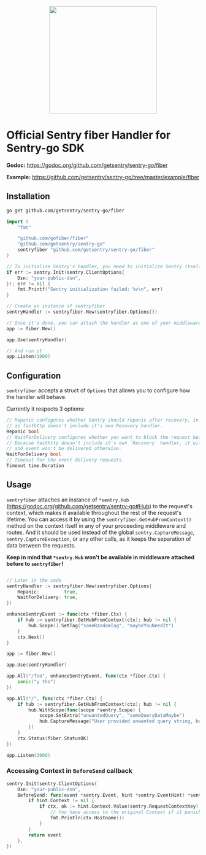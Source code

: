 <p align="center">
  <a href="https://sentry.io" target="_blank" align="center">
    <img src="https://sentry-brand.storage.googleapis.com/sentry-logo-black.png" width="280">
  </a>
  <br />
</p>

# Official Sentry fiber Handler for Sentry-go SDK

**Godoc:** https://godoc.org/github.com/getsentry/sentry-go/fiber

**Example:** https://github.com/getsentry/sentry-go/tree/master/example/fiber

## Installation

```sh
go get github.com/getsentry/sentry-go/fiber
```

```go
import (
	"fmt"

    "github.com/gofiber/fiber"
	"github.com/getsentry/sentry-go"
	sentryfiber "github.com/getsentry/sentry-go/fiber"
)

// To initialize Sentry's handler, you need to initialize Sentry itself beforehand
if err := sentry.Init(sentry.ClientOptions{
	Dsn: "your-public-dsn",
}); err != nil {
	fmt.Printf("Sentry initialization failed: %v\n", err)
}

// Create an instance of sentryfiber
sentryHandler := sentryfiber.New(sentryfiber.Options{})

// Once it's done, you can attach the handler as one of your middlewares
app := fiber.New()

app.Use(sentryHandler)

// And run it
app.Listen(3000)
```

## Configuration

`sentryfiber` accepts a struct of `Options` that allows you to configure how the handler will behave.

Currently it respects 3 options:

```go
// Repanic configures whether Sentry should repanic after recovery, in most cases it should be set to false,
// as fasthttp doesn't include it's own Recovery handler.
Repanic bool
// WaitForDelivery configures whether you want to block the request before moving forward with the response.
// Because fasthttp doesn't include it's own `Recovery` handler, it will restart the application,
// and event won't be delivered otherwise.
WaitForDelivery bool
// Timeout for the event delivery requests.
Timeout time.Duration
```

## Usage

`sentryfiber` attaches an instance of `*sentry.Hub` (https://godoc.org/github.com/getsentry/sentry-go#Hub) to the request's context, which makes it available throughout the rest of the request's lifetime.
You can access it by using the `sentryfiber.GetHubFromContext()` method on the context itself in any of your proceeding middleware and routes.
And it should be used instead of the global `sentry.CaptureMessage`, `sentry.CaptureException`, or any other calls, as it keeps the separation of data between the requests.

**Keep in mind that `*sentry.Hub` won't be available in middleware attached before to `sentryfiber`!**

```go

// Later in the code
sentryHandler := sentryfiber.New(sentryfiber.Options{
    Repanic:         true,
    WaitForDelivery: true,
})

enhanceSentryEvent := func(ctx *fiber.Ctx) {
    if hub := sentryfiber.GetHubFromContext(ctx); hub != nil {
        hub.Scope().SetTag("someRandomTag", "maybeYouNeedIt")
    }
    ctx.Next()
}

app := fiber.New()

app.Use(sentryHandler)

app.All("/foo", enhanceSentryEvent, func(ctx *fiber.Ctx) {
    panic("y tho")
})

app.All("/", func(ctx *fiber.Ctx) {
    if hub := sentryfiber.GetHubFromContext(ctx); hub != nil {
        hub.WithScope(func(scope *sentry.Scope) {
            scope.SetExtra("unwantedQuery", "someQueryDataMaybe")
            hub.CaptureMessage("User provided unwanted query string, but we recovered just fine")
        })
    }
    ctx.Status(fiber.StatusOK)
})

app.Listen(3000)
```

### Accessing Context in `BeforeSend` callback

```go
sentry.Init(sentry.ClientOptions{
	Dsn: "your-public-dsn",
	BeforeSend: func(event *sentry.Event, hint *sentry.EventHint) *sentry.Event {
		if hint.Context != nil {
			if ctx, ok := hint.Context.Value(sentry.RequestContextKey).(*fiber.Ctx); ok {
				// You have access to the original Context if it panicked
				fmt.Println(ctx.Hostname())
			}
		}
		return event
	},
})
```
